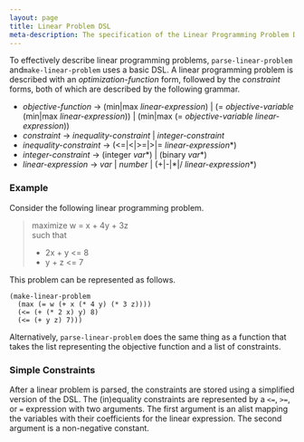 ```yaml
---
layout: page
title: Linear Problem DSL
meta-description: The specification of the Linear Programming Problem DSL
---
```


To effectively describe linear programming problems, `parse-linear-problem` and`make-linear-problem` uses a basic DSL.
A linear programming problem is described with an *optimization-function* form, followed by the *constraint* forms, both of which are described by the following grammar.

+ *objective-function* &#x2192; (min\|max *linear-expression*) \| (= *objective-variable* (min\|max *linear-expression*)) \| (min\|max (= *objective-variable* *linear-expression*))  
+ *constraint* &#x2192; *inequality-constraint* \| *integer-constraint*  
+ *inequality-constraint* &#x2192; (<=\|<\|>=\|>\|= *linear-expression*\*)  
+ *integer-constraint* &#x2192; (integer *var*\*) \| (binary *var*\*)  
+ *linear-expression* &#x2192; *var* \| *number* \| (\+\|\-\|\*\|/ *linear-expression*\*)


### Example
Consider the following linear programming problem.
> maximize  w = x + 4y + 3z  
> such that  
> * 2x + y <= 8  
> * y + z <= 7

This problem can be represented as follows.
```
(make-linear-problem
  (max (= w (+ x (* 4 y) (* 3 z))))
  (<= (+ (* 2 x) y) 8)
  (<= (+ y z) 7)))
```
Alternatively, `parse-linear-problem` does the same thing as a function that takes the list representing the objective function and a list of constraints.


### Simple Constraints
After a linear problem is parsed, the constraints are stored using a simplified version of the DSL.
The (in)equality constraints are represented by a `<=`, `>=`, or `=` expression with two arguments.
The first argument is an alist mapping the variables with their coefficients for the linear expression.
The second argument is a non-negative constant.
